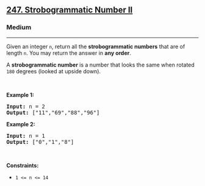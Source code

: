 <h2><a href="https://leetcode.com/problems/strobogrammatic-number-ii/">247. Strobogrammatic Number II</a></h2><h3>Medium</h3><hr><div style="user-select: auto;"><p style="user-select: auto;">Given an integer <code style="user-select: auto;">n</code>, return all the <strong style="user-select: auto;">strobogrammatic numbers</strong> that are of length <code style="user-select: auto;">n</code>. You may return the answer in <strong style="user-select: auto;">any order</strong>.</p>

<p style="user-select: auto;">A <strong style="user-select: auto;">strobogrammatic number</strong> is a number that looks the same when rotated <code style="user-select: auto;">180</code> degrees (looked at upside down).</p>

<p style="user-select: auto;">&nbsp;</p>
<p style="user-select: auto;"><strong class="example" style="user-select: auto;">Example 1:</strong></p>
<pre style="user-select: auto;"><strong style="user-select: auto;">Input:</strong> n = 2
<strong style="user-select: auto;">Output:</strong> ["11","69","88","96"]
</pre><p style="user-select: auto;"><strong class="example" style="user-select: auto;">Example 2:</strong></p>
<pre style="user-select: auto;"><strong style="user-select: auto;">Input:</strong> n = 1
<strong style="user-select: auto;">Output:</strong> ["0","1","8"]
</pre>
<p style="user-select: auto;">&nbsp;</p>
<p style="user-select: auto;"><strong style="user-select: auto;">Constraints:</strong></p>

<ul style="user-select: auto;">
	<li style="user-select: auto;"><code style="user-select: auto;">1 &lt;= n &lt;= 14</code></li>
</ul>
</div>